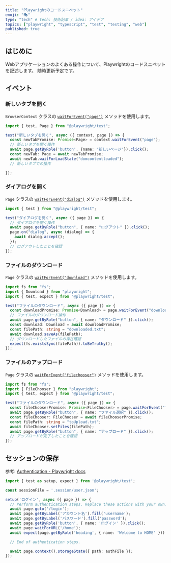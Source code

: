 ```yaml
---
title: "Playwrightのコードスニペット"
emoji: "🎭"
type: "tech" # tech: 技術記事 / idea: アイデア
topics: ["playwright", "typescript", "test", "testing", "web"]
published: true
---
```


## はじめに

Webアプリケーションのよくある操作について、Playwrightのコードスニペットを記述します。
随時更新予定です。

## イベント

### 新しいタブを開く

`BrowserContext` クラスの [`waitForEvent("page")`](https://playwright.dev/docs/api/class-browsercontext#browser-context-wait-for-event) メソッドを使用します。

```typescript
import { test, Page } from "@playwright/test";

test("新しいタブを開く", async ({ context, page }) => {
  const newTabPromise: Promise<Page> = context.waitForEvent("page");
  // 新しいタブを開く操作
  await page.getByRole('button', {name: "新しいページ"}).click();
  const newTab: Page = await newTabPromise;
  await newTab.waitForLoadState("domcontentloaded");
  // 新しいタブでの操作

});
```

### ダイアログを開く

`Page` クラスの [`waitForEvent("dialog")`](https://playwright.dev/docs/api/class-page#page-wait-for-event) メソッドを使用します。

```typescript
import { test } from "@playwright/test";

test("ダイアログを開く", async ({ page }) => {
  // ダイアログを開く操作
  await page.getByRole("button", { name: "ログアウト" }).click();
  page.on("dialog", async (dialog) => {
    await dialog.accept();
  });
  // ログアウトしたことを確認
});
```

### ファイルのダウンロード

`Page` クラスの [`waitForEvent("download")`](https://playwright.dev/docs/api/class-page#page-wait-for-event) メソッドを使用します。

```typescript
import fs from "fs";
import { Download } from "playwright";
import { test, expect } from "@playwright/test";

test("ファイルのダウンロード", async ({ page }) => {
  const downloadPromise: Promise<Download> = page.waitForEvent("download");
  // ファイルのダウンロード操作
  await page.getByRole("button", { name: "ダウンロード" }).click();
  const download: Download = await downloadPromise;
  const filePath: string = "downloaded.txt";
  await download.saveAs(filePath);
  // ダウンロードしたファイルの存在確認
  expect(fs.existsSync(filePath)).toBeTruthy();
});
```

### ファイルのアップロード

`Page` クラスの [`waitForEvent("filechooser")`](https://playwright.dev/docs/api/class-page#page-wait-for-event) メソッドを使用します。

```typescript
import fs from "fs";
import { FileChooser } from "playwright";
import { test, expect } from "@playwright/test";

test("ファイルのダウンロード", async ({ page }) => {
  const fileChooserPromise: Promise<FileChooser> = page.waitForEvent("filechooser");
  await page.getByRole("button", { name: "ファイル選択" }).click();
  const fileChooser: FileChooser = await fileChooserPromise;
  const filePath: string = "toUpload.txt";
  await fileChooser.setFiles(filePath);
  await page.getByRole("button", { name: "アップロード" }).click();
  // アップロードが完了したことを確認
});
```

## セッションの保存

参考: [Authentication - Playwright docs](https://playwright.dev/docs/auth)

```typescript
import { test as setup, expect } from '@playwright/test';

const sessionFile = '.session/user.json';

setup('ログイン', async ({ page }) => {
  // Perform authentication steps. Replace these actions with your own.
  await page.goto('/login');
  await page.getByLabel('アカウント名').fill('username');
  await page.getByLabel('パスワード').fill('password');
  await page.getByRole('button', { name: 'ログイン' }).click();
  await page.waitForURL('/home');
  await expect(page.getByRole('heading', { name: 'Welcome to HOME' })).toBeVisible();

  // End of authentication steps.

  await page.context().storageState({ path: authFile });
});
```

<!-- qiita article id: fab53e0b579d3f18c5ef -->
